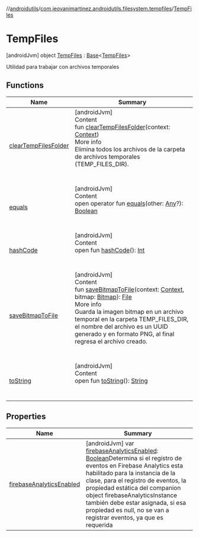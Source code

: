 //[androidutils](../../index.md)/[com.jeovanimartinez.androidutils.filesystem.tempfiles](../index.md)/[TempFiles](index.md)



# TempFiles  
 [androidJvm] object [TempFiles](index.md) : [Base](../../com.jeovanimartinez.androidutils/-base/index.md)<[TempFiles](index.md)> 

Utilidad para trabajar con archivos temporales

   


## Functions  
  
|  Name|  Summary| 
|---|---|
| <a name="com.jeovanimartinez.androidutils.filesystem.tempfiles/TempFiles/clearTempFilesFolder/#android.content.Context/PointingToDeclaration/"></a>[clearTempFilesFolder](clear-temp-files-folder.md)| <a name="com.jeovanimartinez.androidutils.filesystem.tempfiles/TempFiles/clearTempFilesFolder/#android.content.Context/PointingToDeclaration/"></a>[androidJvm]  <br>Content  <br>fun [clearTempFilesFolder](clear-temp-files-folder.md)(context: [Context](https://developer.android.com/reference/kotlin/android/content/Context.html))  <br>More info  <br>Elimina todos los archivos de la carpeta de archivos temporales (TEMP_FILES_DIR).  <br><br><br>
| <a name="kotlin/Any/equals/#kotlin.Any?/PointingToDeclaration/"></a>[equals](../../com.jeovanimartinez.androidutils.web/-system-web-browser/index.md#%5Bkotlin%2FAny%2Fequals%2F%23kotlin.Any%3F%2FPointingToDeclaration%2F%5D%2FFunctions%2F-1609592922)| <a name="kotlin/Any/equals/#kotlin.Any?/PointingToDeclaration/"></a>[androidJvm]  <br>Content  <br>open operator fun [equals](../../com.jeovanimartinez.androidutils.web/-system-web-browser/index.md#%5Bkotlin%2FAny%2Fequals%2F%23kotlin.Any%3F%2FPointingToDeclaration%2F%5D%2FFunctions%2F-1609592922)(other: [Any](https://kotlinlang.org/api/latest/jvm/stdlib/kotlin/-any/index.html)?): [Boolean](https://kotlinlang.org/api/latest/jvm/stdlib/kotlin/-boolean/index.html)  <br><br><br>
| <a name="kotlin/Any/hashCode/#/PointingToDeclaration/"></a>[hashCode](../../com.jeovanimartinez.androidutils.web/-system-web-browser/index.md#%5Bkotlin%2FAny%2FhashCode%2F%23%2FPointingToDeclaration%2F%5D%2FFunctions%2F-1609592922)| <a name="kotlin/Any/hashCode/#/PointingToDeclaration/"></a>[androidJvm]  <br>Content  <br>open fun [hashCode](../../com.jeovanimartinez.androidutils.web/-system-web-browser/index.md#%5Bkotlin%2FAny%2FhashCode%2F%23%2FPointingToDeclaration%2F%5D%2FFunctions%2F-1609592922)(): [Int](https://kotlinlang.org/api/latest/jvm/stdlib/kotlin/-int/index.html)  <br><br><br>
| <a name="com.jeovanimartinez.androidutils.filesystem.tempfiles/TempFiles/saveBitmapToFile/#android.content.Context#android.graphics.Bitmap/PointingToDeclaration/"></a>[saveBitmapToFile](save-bitmap-to-file.md)| <a name="com.jeovanimartinez.androidutils.filesystem.tempfiles/TempFiles/saveBitmapToFile/#android.content.Context#android.graphics.Bitmap/PointingToDeclaration/"></a>[androidJvm]  <br>Content  <br>fun [saveBitmapToFile](save-bitmap-to-file.md)(context: [Context](https://developer.android.com/reference/kotlin/android/content/Context.html), bitmap: [Bitmap](https://developer.android.com/reference/kotlin/android/graphics/Bitmap.html)): [File](https://developer.android.com/reference/kotlin/java/io/File.html)  <br>More info  <br>Guarda la imagen bitmap en un archivo temporal en la carpeta TEMP_FILES_DIR, el nombre del archivo es un UUID generado y en formato PNG, al final regresa el archivo creado.  <br><br><br>
| <a name="kotlin/Any/toString/#/PointingToDeclaration/"></a>[toString](../../com.jeovanimartinez.androidutils.web/-system-web-browser/index.md#%5Bkotlin%2FAny%2FtoString%2F%23%2FPointingToDeclaration%2F%5D%2FFunctions%2F-1609592922)| <a name="kotlin/Any/toString/#/PointingToDeclaration/"></a>[androidJvm]  <br>Content  <br>open fun [toString](../../com.jeovanimartinez.androidutils.web/-system-web-browser/index.md#%5Bkotlin%2FAny%2FtoString%2F%23%2FPointingToDeclaration%2F%5D%2FFunctions%2F-1609592922)(): [String](https://kotlinlang.org/api/latest/jvm/stdlib/kotlin/-string/index.html)  <br><br><br>


## Properties  
  
|  Name|  Summary| 
|---|---|
| <a name="com.jeovanimartinez.androidutils.filesystem.tempfiles/TempFiles/firebaseAnalyticsEnabled/#/PointingToDeclaration/"></a>[firebaseAnalyticsEnabled](index.md#%5Bcom.jeovanimartinez.androidutils.filesystem.tempfiles%2FTempFiles%2FfirebaseAnalyticsEnabled%2F%23%2FPointingToDeclaration%2F%5D%2FProperties%2F-1609592922)| <a name="com.jeovanimartinez.androidutils.filesystem.tempfiles/TempFiles/firebaseAnalyticsEnabled/#/PointingToDeclaration/"></a> [androidJvm] var [firebaseAnalyticsEnabled](index.md#%5Bcom.jeovanimartinez.androidutils.filesystem.tempfiles%2FTempFiles%2FfirebaseAnalyticsEnabled%2F%23%2FPointingToDeclaration%2F%5D%2FProperties%2F-1609592922): [Boolean](https://kotlinlang.org/api/latest/jvm/stdlib/kotlin/-boolean/index.html)Determina si el registro de eventos en Firebase Analytics esta habilitado para la instancia de la clase, para el registro de eventos, la propiedad estática del companion object firebaseAnalyticsInstance también debe estar asignada, si esa propiedad es null, no se van a registrar eventos, ya que es requerida   <br>

